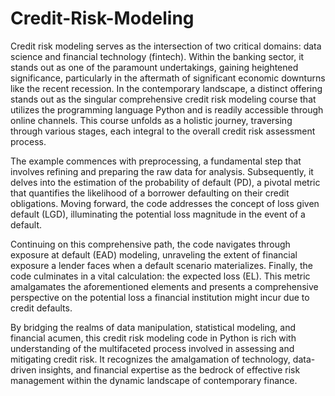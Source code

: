 # Credit-Risk-Modeling

Credit risk modeling serves as the intersection of two critical domains: data science and financial technology (fintech).
Within the banking sector, it stands out as one of the paramount undertakings, gaining heightened significance, particularly in the aftermath
of significant economic downturns like the recent recession. In the contemporary landscape, a distinct offering stands out as the singular
comprehensive credit risk modeling course that utilizes the programming language Python and is readily accessible through online channels.
This course unfolds as a holistic journey, traversing through various stages, each integral to the overall credit risk assessment process.

The example commences with preprocessing, a fundamental step that involves refining and preparing the raw data for analysis.
Subsequently, it delves into the estimation of the probability of default (PD), a pivotal metric that quantifies the likelihood
of a borrower defaulting on their credit obligations. Moving forward, the code addresses the concept of loss given default (LGD),
illuminating the potential loss magnitude in the event of a default.

Continuing on this comprehensive path, the code navigates through exposure at default (EAD) modeling, unraveling the extent of financial exposure
a lender faces when a default scenario materializes. Finally, the code culminates in a vital calculation: the expected loss (EL).
This metric amalgamates the aforementioned elements and presents a comprehensive perspective on the potential loss a financial institution might incur due to credit defaults.

By bridging the realms of data manipulation, statistical modeling, and financial acumen, this credit risk modeling code in Python
is rich with understanding of the multifaceted process involved in assessing and mitigating credit risk.
It recognizes the amalgamation of technology, data-driven insights, and financial expertise as the bedrock of effective risk management
within the dynamic landscape of contemporary finance.
